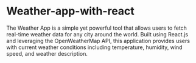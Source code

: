 # Weather-app-with-react
The Weather App is a simple yet powerful tool that allows users to fetch real-time weather data for any city around the world. Built using React.js and leveraging the OpenWeatherMap API, this application provides users with current weather conditions including temperature, humidity, wind speed, and weather description.
